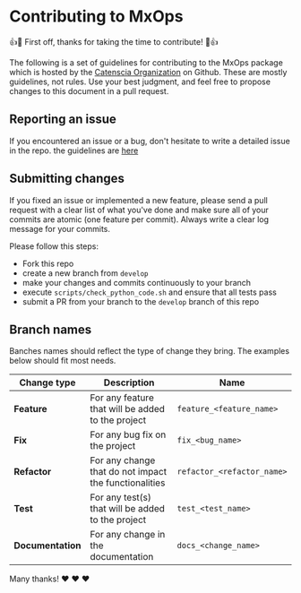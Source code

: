 # Contributing to MxOps

:+1::tada: First off, thanks for taking the time to contribute! :tada::+1:

The following is a set of guidelines for contributing to the MxOps package which is hosted by the [Catenscia Organization](https://github.com/Catenscia) on Github. These are mostly guidelines, not rules. Use your best judgment, and feel free to propose changes to this document in a pull request.

## Reporting an issue

If you encountered an issue or a bug, don't hesitate to write a detailed issue in the repo. the guidelines are [here](./.github/ISSUE_TEMPLATE/bug_report.md)

## Submitting changes

If you fixed an issue or implemented a new feature, please send a pull request with a clear list of what you've done and make sure all of your commits are atomic
(one feature per commit).
Always write a clear log message for your commits.

Please follow this steps:

- Fork this repo
- create a new branch from `develop`
- make your changes and commits continuously to your branch
- execute `scripts/check_python_code.sh` and ensure that all tests pass
- submit a PR from your branch to the `develop` branch of this repo

## Branch names

Banches names should reflect the type of change they bring.
The examples below should fit most needs.

| **Change type**   | Description                                            | Name                       |
|-------------------|--------------------------------------------------------|----------------------------|
| **Feature**       | For any feature that will be added to the project      | `feature_<feature_name>`   |
| **Fix**           | For any bug fix on the project                         | `fix_<bug_name>`           |
| **Refactor**      | For any change that do not impact the functionalities | `refactor_<refactor_name>` |
| **Test**          | For any test(s) that will be added to the project      | `test_<test_name>`         |
| **Documentation** | For any change in the documentation                    | `docs_<change_name>`       |

Many thanks! :heart: :heart: :heart:
